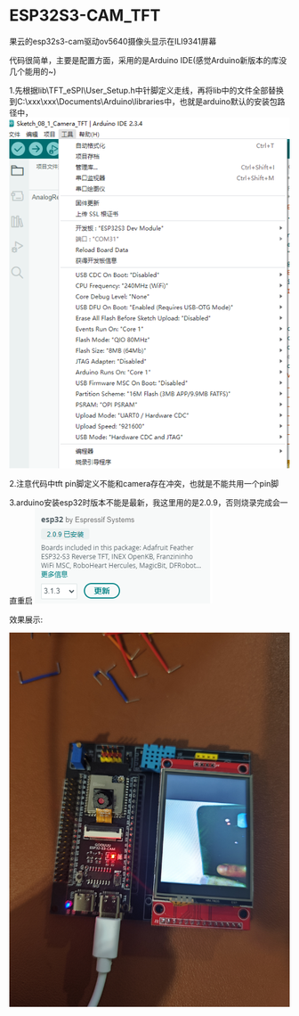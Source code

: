 # ESP32S3-CAM_TFT
果云的esp32s3-cam驱动ov5640摄像头显示在ILI9341屏幕

代码很简单，主要是配置方面，采用的是Arduino IDE(感觉Arduino新版本的库没几个能用的~)

1.先根据lib\TFT_eSPI\User_Setup.h中针脚定义走线，再将lib中的文件全部替换到C:\xxx\xxx\Documents\Arduino\libraries中，也就是arduino默认的安装包路径中，
![arduino配置](arduino_config.png)

2.注意代码中tft pin脚定义不能和camera存在冲突，也就是不能共用一个pin脚

3.arduino安装esp32时版本不能是最新，我这里用的是2.0.9，否则烧录完成会一直重启 
![esp版本](esp_version.png)

效果展示:

![成果展示](effect_display.jpg)
